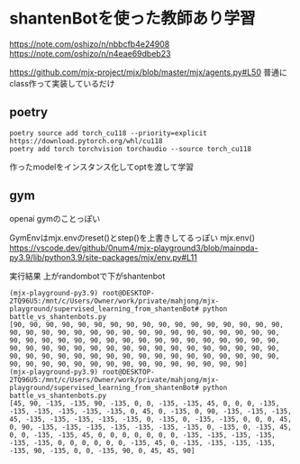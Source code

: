# shantenBotを使った教師あり学習
https://note.com/oshizo/n/nbbcfb4e24908
https://note.com/oshizo/n/n4eae69dbeb23

https://github.com/mjx-project/mjx/blob/master/mjx/agents.py#L50
普通にclass作って実装しているだけ

## poetry
```
poetry source add torch_cu118 --priority=explicit https://download.pytorch.org/whl/cu118
poetry add torch torchvision torchaudio --source torch_cu118
```

作ったmodelをインスタンス化してoptを渡して学習

## gym
openai gymのことっぽい

GymEnvはmjx.envのreset()とstep()を上書きしてるっぽい
mjx.env()
https://vscode.dev/github/0num4/mjx-playground3/blob/mainpda-py3.9/lib/python3.9/site-packages/mjx/env.py#L11

実行結果
上がrandombotで下がshantenbot

```
(mjx-playground-py3.9) root@DESKTOP-2TQ96U5:/mnt/c/Users/Owner/work/private/mahjong/mjx-playground/supervised_learning_from_shantenBot# python battle_vs_shantenbots.py 
[90, 90, 90, 90, 90, 90, 90, 90, 90, 90, 90, 90, 90, 90, 90, 90, 90, 90, 90, 90, 90, 90, 90, 90, 90, 90, 90, 90, 90, 90, 90, 90, 90, 90, 90, 90, 90, 90, 90, 90, 90, 90, 90, 90, 90, 90, 90, 90, 90, 90, 90, 90, 90, 90, 90, 90, 90, 90, 90, 90, 90, 90, 90, 90, 90, 90, 90, 90, 90, 90, 90, 90, 90, 90, 90, 90, 90, 90, 90, 90, 90, 90, 90, 90, 90, 90, 90, 90, 90, 90, 90, 90, 90, 90, 90, 90, 90, 90, 90, 90]
(mjx-playground-py3.9) root@DESKTOP-2TQ96U5:/mnt/c/Users/Owner/work/private/mahjong/mjx-playground/supervised_learning_from_shantenBot# python battle_vs_shantenbots.py 
[45, 90, -135, -135, 90, -135, 0, 0, -135, -135, 45, 0, 0, 0, -135, -135, -135, -135, -135, -135, 0, 45, 0, -135, 0, 90, -135, -135, -135, 45, -135, -135, -135, -135, -135, 0, -135, 0, -135, -135, 0, 0, 0, 45, 0, 90, -135, -135, -135, -135, -135, -135, -135, 0, -135, 0, -135, 45, 0, 0, -135, -135, 45, 0, 0, 0, 0, 0, 0, 0, -135, -135, -135, -135, -135, -135, 0, 0, 0, 0, 0, 0, -135, 45, 0, -135, -135, -135, -135, -135, 90, -135, 0, 0, -135, 90, 0, 45, 45, 90]
```